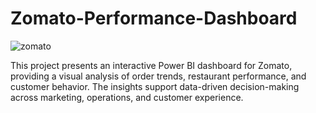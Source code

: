 # Zomato-Performance-Dashboard

![zomato](https://github.com/user-attachments/assets/26c7fa35-3cad-420d-ad68-408e3851fe03)

This project presents an interactive Power BI dashboard for Zomato, providing a visual analysis of order trends, restaurant performance, and customer behavior. The insights support data-driven decision-making across marketing, operations, and customer experience.

